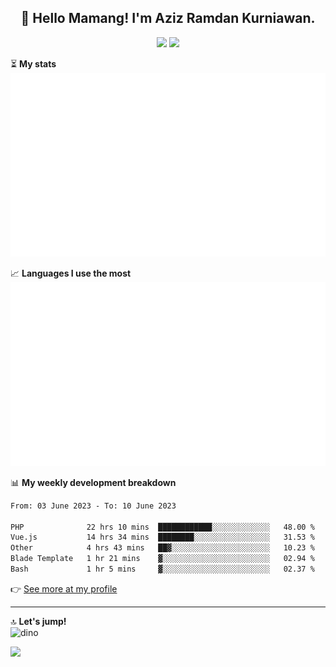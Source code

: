 <h2 align="center">👋 Hello Mamang! I'm Aziz Ramdan Kurniawan.</h2>  
<p align="center">
  <img src="https://komarev.com/ghpvc/?username=azizramdan">
  <img src="https://wakatime.com/badge/user/90056fa0-4c31-4eca-954e-2a3ac05896f9.svg">
</p>
    
⏳ **My stats**  
![](https://raw.githubusercontent.com/azizramdan/github-stats/master/generated/overview.svg#gh-dark-mode-only)

📈 **Languages I use the most**  
![](https://raw.githubusercontent.com/azizramdan/github-stats/master/generated/languages.svg#gh-dark-mode-only)

📊 **My weekly development breakdown**
<!--START_SECTION:waka-->

```txt
From: 03 June 2023 - To: 10 June 2023

PHP              22 hrs 10 mins  ████████████░░░░░░░░░░░░░   48.00 %
Vue.js           14 hrs 34 mins  ████████░░░░░░░░░░░░░░░░░   31.53 %
Other            4 hrs 43 mins   ██▓░░░░░░░░░░░░░░░░░░░░░░   10.23 %
Blade Template   1 hr 21 mins    ▓░░░░░░░░░░░░░░░░░░░░░░░░   02.94 %
Bash             1 hr 5 mins     ▓░░░░░░░░░░░░░░░░░░░░░░░░   02.37 %
```

<!--END_SECTION:waka-->
👉 [See more at my profile](https://wakatime.com/@azizramdan)
***
🔝 **Let's jump!**  
![dino](https://raw.githubusercontent.com/azizramdan/azizramdan/master/dino.gif)  

![](https://hit.yhype.me/github/profile?user_id=27954794)
